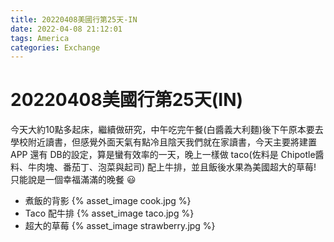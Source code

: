 ```yaml
---
title: 20220408美國行第25天-IN
date: 2022-04-08 21:12:01
tags: America
categories: Exchange
---
```

# 20220408美國行第25天(IN)

今天大約10點多起床，繼續做研究，中午吃完午餐(白醬義大利麵)後下午原本要去學校附近讀書，但感覺外面天氣有點冷且陰天我們就在家讀書，今天主要將建置 APP 還有 DB的設定，算是蠻有效率的一天，晚上一樣做 taco(佐料是 Chipotle醬料、牛肉塊、番茄丁、泡菜與起司) 配上牛排，並且飯後水果為美國超大的草莓! 只能說是一個幸福滿滿的晚餐 😃

- 煮飯的背影
 {% asset_image cook.jpg %}
- Taco 配牛排
 {% asset_image taco.jpg %}    
- 超大的草莓
 {% asset_image strawberry.jpg %}
